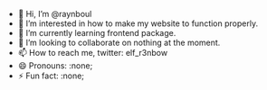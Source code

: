 - 👋 Hi, I’m @raynboul
- 👀 I’m interested in how to make my website to function properly.
- 🌱 I’m currently learning frontend package.
- 💞️ I’m looking to collaborate on nothing at the moment.
- 📫 How to reach me, twitter: elf_r3nbow
- 😄 Pronouns: :none;
- ⚡ Fun fact: :none;

<!---
raynboul/raynboul is a ✨ special ✨ repository because its `README.md` (this file) appears on your GitHub profile.
You can click the Preview link to take a look at your changes.
--->
